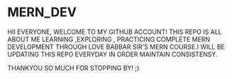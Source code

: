 # MERN_DEV

HII EVERYONE, WELCOME TO MY GITHUB ACCOUNT!
THIS REPO IS ALL ABOUT ME LEARNING ,EXPLORING , PRACTICING COMPLETE MERN DEVELOPMENT THROUGH LOVE BABBAR SIR'S MERN COURSE.I WILL BE UPDATING THIS REPO EVERYDAY IN ORDER MAINTAIN CONSISTENSY.



THANKYOU SO MUCH FOR STOPPING BY! ;)
